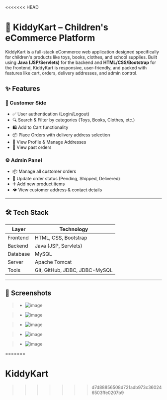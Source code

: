 <<<<<<< HEAD
# 🛒 KiddyKart – Children's eCommerce Platform

KiddyKart is a full-stack eCommerce web application designed specifically for children's products like toys, books, clothes, and school supplies. Built using **Java (JSP/Servlets)** for the backend and **HTML/CSS/Bootstrap** for the frontend, KiddyKart is responsive, user-friendly, and packed with features like cart, orders, delivery addresses, and admin control.

## ✨ Features

### 🧸 Customer Side
- ✅ User authentication (Login/Logout)
- 🔍 Search & Filter by categories (Toys, Books, Clothes, etc.)
- 🛍 Add to Cart functionality
- 📦 Place Orders with delivery address selection
- 👤 View Profile & Manage Addresses
- 📝 View past orders

### ⚙️ Admin Panel
- 📦 Manage all customer orders
- 🚚 Update order status (Pending, Shipped, Delivered)
- ➕ Add new product items
- 👁 View customer address & contact details

---

## 🛠 Tech Stack

| Layer        | Technology                      |
|--------------|----------------------------------|
| Frontend     | HTML, CSS, Bootstrap             |
| Backend      | Java (JSP, Servlets)             |
| Database     | MySQL                            |
| Server       | Apache Tomcat                    |
| Tools        | Git, GitHub, JDBC, JDBC-MySQL    |

---

## 📸 Screenshots

> - ![image](https://github.com/user-attachments/assets/270cb12e-eda0-4b3b-9926-6c8b14e285be)

> - ![image](https://github.com/user-attachments/assets/6d320f04-e7ba-4a4c-ab06-253703969ceb)

> - ![image](https://github.com/user-attachments/assets/87c0e073-fa73-4872-8fde-919f2a8c771b)

> - ![image](https://github.com/user-attachments/assets/972040da-152f-4e51-85d1-843b631f1ad5)

> - ![image](https://github.com/user-attachments/assets/e88e0a43-a2e9-436a-922c-548aa17f4701)


=======
# KiddyKart
>>>>>>> d7d88856508d721adb973c360246503ffe0207b9
